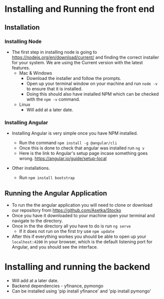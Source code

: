 # Installing and Running the front end
## Installation

### Installing Node
* The first step in installing node is going to https://nodejs.org/en/download/current/ and finding the correct installer for your system. We are using the Current version with the latest features.  
    * Mac & Windows
        * Download the installer and follow the prompts.  
        * Open up your terminal window on your machine and run ```node -v``` to ensure that it is installed.
        * Doing this should also have installed NPM which can be checked with the ```npm -v``` command.  
    * Linux
        * Will add at a later date. 

### Installing Angular
* Installing Angular is very simple once you have NPM installed. 
    * Run the command ``` npm install -g @angular/cli ```
    * Once this is done to check that angular was installed run ```ng v```
    * Here is the link to Angular's setup page incase something goes wrong.  https://angular.io/guide/setup-local

* Other installations.
    * Run ```npm install bootstrap```
## Running the Angular Application
* To run the the angular application you will need to clone or download our repository from https://github.com/Asetka/Stocko 
* Once you have it downloaded to your machine open your terminal and navigate to the directory.  
* Once in the the directory all you have to do is run ```ng serve```
    * If it does not run on the first try use ```npm update``` 
* After this if everything workes you should be able to open up your ```localhost:4200``` in your browser,  which is the default listening port for Angular, and you should see the interface.  


# Installing and running the backend

* Will add at a later date. 
* Backend dependencies - yfinance, pymongo
* Can be installed using 'pip install yfinance' and 'pip install pymongo'